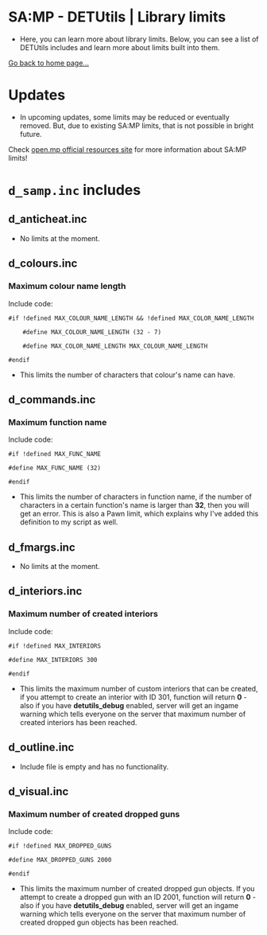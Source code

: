 # SA:MP - DETUtils | Library limits

- Here, you can learn more about library limits. Below, you can see a list of DETUtils includes and learn more about limits built into them.

[Go back to home page...](README.md)

# Updates

- In upcoming updates, some limits may be reduced or eventually removed. But, due to existing SA:MP limits, that is not possible in bright future.

Check [open.mp official resources site](https://open.mp/docs/scripting/resources/limits) for more information about SA:MP limits!

# ``d_samp.inc`` includes

## d_anticheat.inc

- No limits at the moment.

## d_colours.inc

### Maximum colour name length
Include code:
```pawn
#if !defined MAX_COLOUR_NAME_LENGTH && !defined MAX_COLOR_NAME_LENGTH

    #define MAX_COLOUR_NAME_LENGTH (32 - 7)
    
    #define MAX_COLOR_NAME_LENGTH MAX_COLOUR_NAME_LENGTH

#endif
```
- This limits the number of characters that colour's name can have. 

## d_commands.inc

### Maximum function name
Include code:
```pawn
#if !defined MAX_FUNC_NAME

#define MAX_FUNC_NAME (32)

#endif
```
- This limits the number of characters in function name, if the number of characters in a certain function's name is larger than **32**, then you will get an error. This is also a Pawn limit, which explains why I've added this definition to my script as well.

## d_fmargs.inc

- No limits at the moment.

## d_interiors.inc

### Maximum number of created interiors
Include code:
```pawn
#if !defined MAX_INTERIORS

#define MAX_INTERIORS 300

#endif
```
- This limits the maximum number of custom interiors that can be created, if you attempt to create an interior with ID 301, function will return **0** - also if you have **detutils_debug** enabled, server will get an ingame warning which tells everyone on the server that maximum number of created interiors has been reached.

## d_outline.inc

- Include file is empty and has no functionality.

## d_visual.inc

### Maximum number of created dropped guns
Include code:
```pawn
#if !defined MAX_DROPPED_GUNS

#define MAX_DROPPED_GUNS 2000

#endif
```

- This limits the maximum number of created dropped gun objects. If you attempt to create a dropped gun with an ID 2001, function will return **0** - also if you have **detutils_debug** enabled, server will get an ingame warning which tells everyone on the server that maximum number of created dropped gun objects has been reached.
